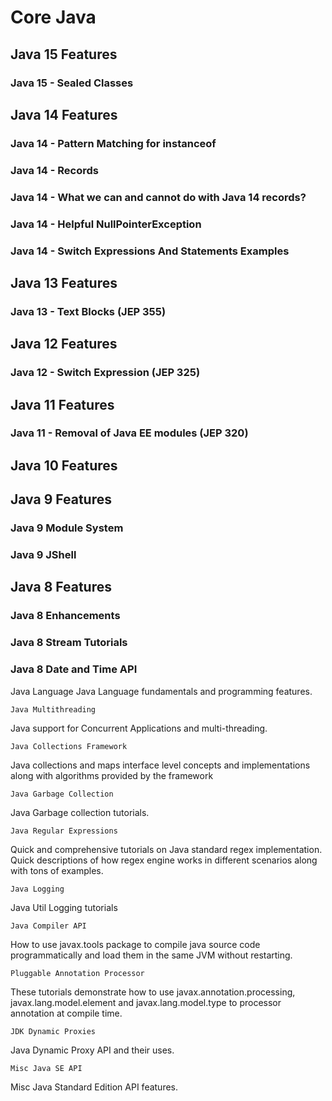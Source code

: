 # Core Java

<!--https://www.logicbig.com/tutorials/core-java-tutorial.html-->

## Java 15 Features
### Java 15 - Sealed Classes
## Java 14 Features
### Java 14 - Pattern Matching for instanceof
### Java 14 - Records
### Java 14 - What we can and cannot do with Java 14 records?
### Java 14 - Helpful NullPointerException
### Java 14 - Switch Expressions And Statements Examples
## Java 13 Features
### Java 13 - Text Blocks (JEP 355)
## Java 12 Features
### Java 12 - Switch Expression (JEP 325)
## Java 11 Features
### Java 11 - Removal of Java EE modules (JEP 320)
## Java 10 Features
## Java 9 Features
### Java 9 Module System
### Java 9 JShell
## Java 8 Features
### Java 8 Enhancements
### Java 8 Stream Tutorials
### Java 8 Date and Time API


Java Language
Java Language fundamentals and programming features.

	Java Multithreading
Java support for Concurrent Applications and multi-threading.

	Java Collections Framework
Java collections and maps interface level concepts and implementations along with algorithms provided by the framework


	Java Garbage Collection
Java Garbage collection tutorials.

	Java Regular Expressions
Quick and comprehensive tutorials on Java standard regex implementation. Quick descriptions of how regex engine works in different scenarios along with tons of examples.

	Java Logging
Java Util Logging tutorials

	Java Compiler API
How to use javax.tools package to compile java source code programmatically and load them in the same JVM without restarting.

	Pluggable Annotation Processor
These tutorials demonstrate how to use javax.annotation.processing, javax.lang.model.element and javax.lang.model.type to processor annotation at compile time.

	JDK Dynamic Proxies
Java Dynamic Proxy API and their uses.

	Misc Java SE API
Misc Java Standard Edition API features.